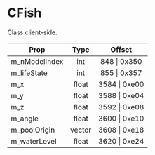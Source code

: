 # CFish

Class client-side.

|Prop|Type|Offset|
|---|:-:|:-:|
|m_nModelIndex|int|848 \| 0x350|
|m_lifeState|int|855 \| 0x357|
|m_x|float|3584 \| 0xe00|
|m_y|float|3588 \| 0xe04|
|m_z|float|3592 \| 0xe08|
|m_angle|float|3600 \| 0xe10|
|m_poolOrigin|vector|3608 \| 0xe18|
|m_waterLevel|float|3620 \| 0xe24|
